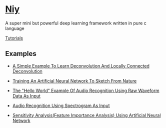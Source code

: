 [Niy](https://github.com/microic/niy)
====
A super mini but powerful deep learning framework written in pure c language

[Tutorials](https://github.com/microic/niy)

Examples
----
* [A Simple Example To Learn Deconvolution And Locally Connected Deconvolution](https://github.com/microic/niy/tree/master/examples/girl_and_sunflower)

* [Training An Artificial Neural Network To Sketch From Nature](https://github.com/microic/niy/tree/master/examples/sketch_from_nature)

* [The "Hello World" Example Of Audio Recognition Using Raw Waveform Data As Input](https://github.com/microic/niy/tree/master/examples/speech_commands)

* [Audio Recognition Using Spectrogram As Input](https://github.com/microic/niy/tree/master/examples/speech_commands_spectrogram)

* [Sensitivity Analysis(Feature Importance Analysis) Using Artificial Neural Network](https://github.com/microic/niy/tree/master/examples/sensitivity_analysis)